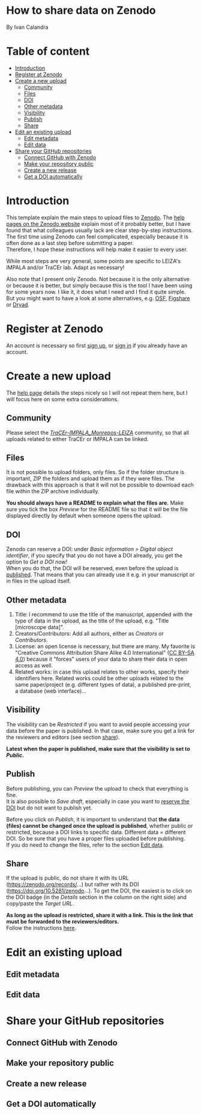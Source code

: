 
<!-- TOC ignore:true -->
# How to share data on Zenodo

By Ivan Calandra

<!-- TOC ignore:true -->
# Table of content

<!-- TOC -->

- [Introduction](#introduction)
- [Register at Zenodo](#register-at-zenodo)
- [Create a new upload](#create-a-new-upload)
    - [Community](#community)
    - [Files](#files)
    - [DOI](#doi)
    - [Other metadata](#other-metadata)
    - [Visibility](#visibility)
    - [Publish](#publish)
    - [Share](#share)
- [Edit an existing upload](#edit-an-existing-upload)
    - [Edit metadata](#edit-metadata)
    - [Edit data](#edit-data)
- [Share your GitHub repositories](#share-your-github-repositories)
    - [Connect GitHub with Zenodo](#connect-github-with-zenodo)
    - [Make your repository public](#make-your-repository-public)
    - [Create a new release](#create-a-new-release)
    - [Get a DOI automatically](#get-a-doi-automatically)

<!-- /TOC -->



# Introduction

This template explain the main steps to upload files to [Zenodo](https://zenodo.org/). The [help pages on the Zenodo website](https://help.zenodo.org/) explain most of it probably better, but I have found that what colleagues usually lack are clear step-by-step instructions.  
The first time using Zenodo can feel complicated, especially because it is often done as a last step before submitting a paper.  
Therefore, I hope these instructions will help make it easier to every user.

While most steps are very general, some points are specific to LEIZA's IMPALA and/or TraCEr lab. Adapt as necessary!

Also note that I present only Zenodo. Not because it is the only alternative or because it is better, but simply because this is the tool I have been using for some years now. I like it, it does what I need and I find it quite simple.  
But you might want to have a look at some alternatives, e.g. [OSF](https://osf.io/),  [Figshare](https://figshare.com/) or [Dryad](https://datadryad.org/stash).


# Register at Zenodo
An account is necessary so first [sign up](https://zenodo.org/signup/), or [sign in](https://zenodo.org/login/) if you already have an account.


# Create a new upload
The [help page](https://help.zenodo.org/docs/deposit/create-new-upload/) details the steps nicely so I will not repeat them here, but I will focus here on some extra considerations.

## Community
Please select the [*TraCEr-IMPALA_Monrepos-LEIZA*](https://zenodo.org/communities/tracer-monrepos/) community, so that all uploads related to either TraCEr or IMPALA can be linked.

## Files
It is not possible to upload folders, only files. So if the folder structure is important, ZIP the folders and upload them as if they were files. The drawback with this approach is that it will not be possible to download each file within the ZIP archive individually.

**You should always have a README to explain what the files are.** Make sure you tick the box *Preview* for the README file so that it will be the file displayed directly by default when someone opens the upload.

## DOI
Zenodo can reserve a DOI: under *Basic information > Digital object identifier*, if you specify that you do not have a DOI already, you get the option to *Get a DOI now!*  
When you do that, the DOI will be reserved, even before the upload is [published](#publish). That means that you can already use it e.g. in your manuscript or in files in the upload itself.

## Other metadata
1. Title: I recommend to use the title of the manuscript, appended with the type of data in the upload, as the title of the upload, e.g. "Title [microscope data]".
2. Creators/Contributors: Add all authors, either as *Creators* or *Contributors*.
3. License: an open license is necessary, but there are many. My favorite is "Creative Commons Attribution Share Alike 4.0 International" ([CC BY-SA 4.0](https://creativecommons.org/licenses/by-sa/4.0/)) because it "forces" users of your data to share their data in open access as well.
4. Related works: in case this upload relates to other works, specify their identifiers here. Related works could be other uploads related to the same paper/project (e.g. different types of data), a published pre-print, a database (web interface)...

## Visibility
The visibility can be *Restricted* if you want to avoid people accessing your data before the paper is published. In that case, make sure you get a link for the reviewers and editors (see section [share](#share)).

**Latest when the paper is published, make sure that the visibility is set to *Public*.**

## Publish
Before publishing, you can *Preview* the upload to check that everything is fine.  
It is also possible to *Save draft*, especially in case you want to [reserve the DOI](#doi) but do not want to publish yet.

Before you click on *Publish*, it is important to understand that **the data (files) cannot be changed once the upload is published**, whether public or restricted, because a DOI links to specific data. Different data = different DOI. So be sure that you have a proper files uploaded before publishing.   
If you do need to change the files, refer to the section [Edit data](#edit-data).

## Share
If the upload is public, do not share it with its URL (https://zenodo.org/records/...) but rather with its DOI (https://doi.org/10.5281/zenodo...). To get the DOI, the easiest is to click on the DOI badge (in the *Details* section in the column on the right side) and copy/paste the *Target URL*.

**As long as the upload is restricted, share it with a link. This is the link that must be forwarded to the reviewers/editors.**  
Follow the instructions [here](https://help.zenodo.org/docs/share/link-sharing/).  



# Edit an existing upload
## Edit metadata

## Edit data


# Share your GitHub repositories
## Connect GitHub with Zenodo

## Make your repository public

## Create a new release

## Get a DOI automatically